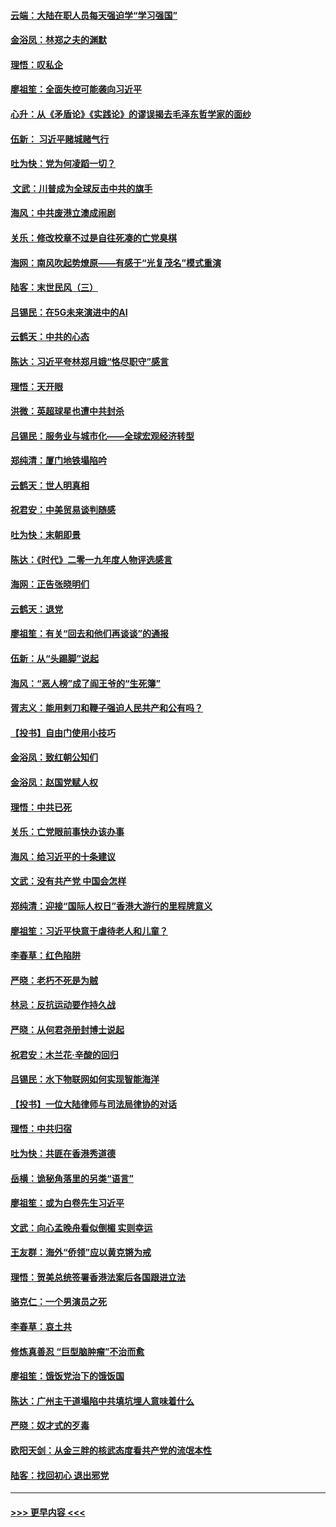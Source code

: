 #### [云端：大陆在职人员每天强迫学“学习强国”](../pages/nsc993/n11738735.md?t=12230533) 
#### [金浴凤：林郑之夫的渊默](../pages/nsc993/n11737735.md?t=12230533) 
#### [理悟：叹私企](../pages/nsc993/n11737715.md?t=12230533) 
#### [廖祖笙：全面失控可能袭向习近平](../pages/nsc993/n11737704.md?t=12230533) 
#### [心升：从《矛盾论》《实践论》的谬误揭去毛泽东哲学家的面纱](../pages/nsc993/n11736962.md?t=12230533) 
#### [伍新： 习近平赌城赌气行](../pages/nsc993/n11736929.md?t=12230533) 
#### [吐为快：党为何凌蹈一切？](../pages/nsc993/n11736915.md?t=12230533) 
#### [ 文武：川普成为全球反击中共的旗手](../pages/nsc993/n11736882.md?t=12230533) 
#### [海风：中共废港立澳成闹剧](../pages/nsc993/n11735857.md?t=12230533) 
#### [关乐：修改校章不过是自往死凑的亡党臭棋](../pages/nsc993/n11735097.md?t=12230533) 
#### [海网：南风吹起势燎原——有感于“光复茂名”模式重演](../pages/nsc993/n11732308.md?t=12230533) 
#### [陆客：末世民风（三）](../pages/nsc993/n11732211.md?t=12230533) 
#### [吕锡民：在5G未来演进中的AI](../pages/nsc993/n11730010.md?t=12230533) 
#### [云鹤天：中共的心态](../pages/nsc993/n11729906.md?t=12230533) 
#### [陈达：习近平夸林郑月娥“恪尽职守”感言](../pages/nsc993/n11729881.md?t=12230533) 
#### [理悟：天开眼](../pages/nsc993/n11729699.md?t=12230533) 
#### [洪微：英超球星也遭中共封杀](../pages/nsc993/n11727243.md?t=12230533) 
#### [吕锡民：服务业与城市化——全球宏观经济转型](../pages/nsc993/n11725845.md?t=12230533) 
#### [郑纯清：厦门地铁塌陷吟](../pages/nsc993/n11725813.md?t=12230533) 
#### [云鹤天：世人明真相](../pages/nsc993/n11725621.md?t=12230533) 
#### [祝君安：中美贸易谈判随感](../pages/nsc993/n11725609.md?t=12230533) 
#### [吐为快：末朝即景](../pages/nsc993/n11723365.md?t=12230533) 
#### [陈达：《时代》二零一九年度人物评选感言](../pages/nsc993/n11723337.md?t=12230533) 
#### [海网：正告张晓明们](../pages/nsc993/n11723228.md?t=12230533) 
#### [云鹤天：退党](../pages/nsc993/n11723056.md?t=12230533) 
#### [廖祖笙：有关“回去和他们再谈谈”的通报](../pages/nsc993/n11722442.md?t=12230533) 
#### [伍新：从“头踢脚”说起](../pages/nsc993/n11722429.md?t=12230533) 
#### [海风：“恶人榜”成了阎王爷的“生死簿”](../pages/nsc993/n11722272.md?t=12230533) 
#### [胥志义：能用剌刀和鞭子强迫人民共产和公有吗？](../pages/nsc993/n11720569.md?t=12230533) 
#### [【投书】自由门使用小技巧](../pages/nsc993/n11720180.md?t=12230533) 
#### [金浴凤：致红朝公知们](../pages/nsc993/n11720563.md?t=12230533) 
#### [金浴凤：赵国党赋人权](../pages/nsc993/n11720533.md?t=12230533) 
#### [理悟：中共已死](../pages/nsc993/n11720233.md?t=12230533) 
#### [关乐：亡党眼前事快办该办事](../pages/nsc993/n11719160.md?t=12230533) 
#### [海风：给习近平的十条建议](../pages/nsc993/n11717616.md?t=12230533) 
#### [文武：没有共产党 中国会怎样](../pages/nsc993/n11717584.md?t=12230533) 
#### [郑纯清：迎接“国际人权日”香港大游行的里程牌意义](../pages/nsc993/n11717417.md?t=12230533) 
#### [廖祖笙：习近平快意于虐待老人和儿童？](../pages/nsc993/n11715313.md?t=12230533) 
#### [李春草：红色陷阱](../pages/nsc993/n11715029.md?t=12230533) 
#### [严晓：老朽不死是为贼](../pages/nsc993/n11712910.md?t=12230533) 
#### [林忌：反抗运动要作持久战](../pages/nsc993/n11712623.md?t=12230533) 
#### [严晓：从何君尧册封博士说起](../pages/nsc993/n11712465.md?t=12230533) 
#### [祝君安：木兰花·辛酸的回归](../pages/nsc993/n11712381.md?t=12230533) 
#### [吕锡民：水下物联网如何实现智能海洋](../pages/nsc993/n11711158.md?t=12230533) 
#### [【投书】一位大陆律师与司法局律协的对话](../pages/nsc993/n11709675.md?t=12230533) 
#### [理悟：中共归宿](../pages/nsc993/n11710059.md?t=12230533) 
#### [吐为快：共匪在香港秀道德](../pages/nsc993/n11709979.md?t=12230533) 
#### [岳横：诡秘角落里的另类“语言”](../pages/nsc993/n11709792.md?t=12230533) 
#### [廖祖笙：或为白卷先生习近平](../pages/nsc993/n11708330.md?t=12230533) 
#### [文武：向心孟晚舟看似倒楣 实则幸运](../pages/nsc993/n11708236.md?t=12230533) 
#### [王友群：海外“侨领”应以黄克锵为戒](../pages/nsc993/n11706176.md?t=12230533) 
#### [理悟：贺美总统签署香港法案后各国跟进立法](../pages/nsc993/n11706853.md?t=12230533) 
#### [骆克仁：一个男演员之死](../pages/nsc993/n11706677.md?t=12230533) 
#### [李春草：哀土共](../pages/nsc993/n11706255.md?t=12230533) 
#### [修炼真善忍 “巨型脑肿瘤”不治而愈](../pages/nsc993/n11705340.md?t=12230533) 
#### [廖祖笙：饿饭党治下的饿饭国](../pages/nsc993/n11705085.md?t=12230533) 
#### [陈达：广州主干道塌陷中共填坑埋人意味着什么](../pages/nsc993/n11705046.md?t=12230533) 
#### [严晓：奴才式的歹毒](../pages/nsc993/n11704826.md?t=12230533) 
#### [欧阳天剑：从金三胖的核武态度看共产党的流氓本性](../pages/nsc993/n11702238.md?t=12230533) 
#### [陆客：找回初心 退出邪党](../pages/nsc993/n11702213.md?t=12230533) 

----
#### [ >>> 更早内容 <<< ](../indexes/nsc993-earlier.md)
